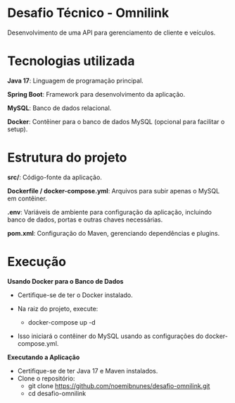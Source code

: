 # Desafio Técnico - Omnilink
Desenvolvimento de uma API para gerenciamento de cliente e veículos.

# Tecnologias utilizada

**Java 17**: Linguagem de programação principal.

**Spring Boot**: Framework para desenvolvimento da aplicação.

**MySQL**: Banco de dados relacional.

**Docker**: Contêiner para o banco de dados MySQL (opcional para facilitar o setup).

# Estrutura do projeto

**src/**: Código-fonte da aplicação.

**Dockerfile / docker-compose.yml**: Arquivos para subir apenas o MySQL em contêiner.

**.env**: Variáveis de ambiente para configuração da aplicação, incluindo banco de dados, portas e outras chaves necessárias.

**pom.xml**: Configuração do Maven, gerenciando dependências e plugins.

# Execução
**Usando Docker para o Banco de Dados**

- Certifique-se de ter o Docker instalado.

- Na raiz do projeto, execute:

  - docker-compose up -d

- Isso iniciará o contêiner do MySQL usando as configurações do docker-compose.yml.

**Executando a Aplicação**

- Certifique-se de ter Java 17 e Maven instalados. 
- Clone o repositório:
  - git clone https://github.com/noemibnunes/desafio-omnilink.git
  - cd desafio-omnilink